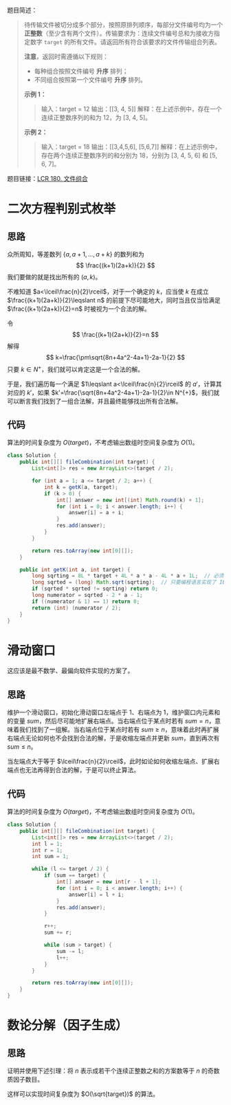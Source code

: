 题目简述：

> 待传输文件被切分成多个部分，按照原排列顺序，每部分文件编号均为一个 **正整数**（至少含有两个文件）。传输要求为：连续文件编号总和为接收方指定数字 `target` 的所有文件。请返回所有符合该要求的文件传输组合列表。
>
> **注意**，返回时需遵循以下规则：
>
> - 每种组合按照文件编号 **升序** 排列；
> - 不同组合按照第一个文件编号 **升序** 排列。
>
>  
>
> **示例 1：**
>
> > 输入：target = 12
> > 输出：[[3, 4, 5]]
> > 解释：在上述示例中，存在一个连续正整数序列的和为 12，为 [3, 4, 5]。
>
> **示例 2：**
>
> > 输入：target = 18
> > 输出：[[3,4,5,6], [5,6,7]]
> > 解释：在上述示例中，存在两个连续正整数序列的和分别为 18，分别为 [3, 4, 5, 6] 和 [5, 6, 7]。

题目链接：[LCR 180. 文件组合](https://leetcode.cn/problems/he-wei-sde-lian-xu-zheng-shu-xu-lie-lcof/)

# 二次方程判别式枚举

## 思路

众所周知，等差数列 $\{a,a+1,\dots,a+k\}$ 的数列和为
$$
\frac{(k+1)(2a+k)}{2}
$$
我们要做的就是找出所有的 $(a,k)$。

不难知道 $a<\lceil\frac{n}{2}\rceil$，对于一个确定的 $k$，应当使 $k$ 在成立 $\frac{(k+1)(2a+k)}{2}\leqslant n$ 的前提下尽可能地大，同时当且仅当恰满足 $\frac{(k+1)(2a+k)}{2}=n$ 时被视为一个合法的解。

令
$$
\frac{(k+1)(2a+k)}{2}=n
$$
解得
$$
k=\frac{\pm\sqrt{8n+4a^2-4a+1}-2a-1}{2}
$$
只要 $k\in N^{+}$，我们就可以肯定这是一个合法的解。

于是，我们遍历每一个满足 $1\leqslant a<\lceil\frac{n}{2}\rceil$ 的 $a'$，计算其对应的 $k'$，如果 $k'=\frac{\sqrt{8n+4a^2-4a+1}-2a-1}{2}\in N^{+}$，我们就可以断言我们找到了一组合法解，并且最终能够找出所有合法解。

## 代码

算法的时间复杂度为 $O(target)$，不考虑输出数组时空间复杂度为 $O(1)$。


```java
class Solution {
    public int[][] fileCombination(int target) {
        List<int[]> res = new ArrayList<>(target / 2);

        for (int a = 1; a <= target / 2; a++) {
            int k = getK(a, target);
            if (k > 0) {
                int[] answer = new int[(int) Math.round(k) + 1];
                for (int i = 0; i < answer.length; i++) {
                    answer[i] = a + i;
                }
                res.add(answer);
            }
        }

        return res.toArray(new int[0][]);
    }

    public int getK(int a, int target) {
        long sqrting = 8L * target + 4L * a * a - 4L * a + 1L;  // 必须使用 long，否则中间结果可能溢出
        long sqrted = (long) Math.sqrt(sqrting);  // 只要编程语言实现了 IEEE-754 规范，那么平方数开根号必然是精确 double 结果
        if (sqrted * sqrted != sqrting) return 0;
        long numerator = sqrted - 2 * a - 1;
        if ((numerator & 1) == 1) return 0;
        return (int) (numerator / 2);
    }
}
```

# 滑动窗口

这应该是最不数学、最偏向软件实现的方案了。

## 思路

维护一个滑动窗口，初始化滑动窗口左端点于 $1$、右端点为 $1$，维护窗口内元素和的变量 $sum$，然后尽可能地扩展右端点。当右端点位于某点时若有 $sum=n$，意味着我们找到了一组解。当右端点位于某点时若有 $sum\geqslant n$，意味着此时再扩展右端点无论如何也不会找到合法的解，于是收缩左端点并更新 $sum$，直到再次有 $sum\leqslant n$。

当左端点大于等于 $\lceil\frac{n}{2}\rceil$，此时如论如何收缩左端点、扩展右端点也无法再得到合法的解，于是可以终止算法。

## 代码

算法的时间复杂度为 $O(target)$，不考虑输出数组时空间复杂度为 $O(1)$。

```java
class Solution {
    public int[][] fileCombination(int target) {
        List<int[]> res = new ArrayList<>(target / 2);
        int l = 1;
        int r = 1;
        int sum = 1;

        while (l <= target / 2) {
            if (sum == target) {
                int[] answer = new int[r - l + 1];
                for (int i = 0; i < answer.length; i++) {
                    answer[i] = l + i;
                }
                res.add(answer);
            }

            r++;
            sum += r;

            while (sum > target) {
                sum -= l;
                l++;
            }
        }

        return res.toArray(new int[0][]);
    }
}
```

# 数论分解（因子生成）

## 思路

证明并使用下述引理：将 $n$ 表示成若干个连续正整数之和的方案数等于 $n$ 的奇数质因子数目。

这样可以实现时间复杂度为 $O(\sqrt{target})$ 的算法。
